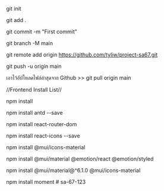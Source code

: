 git init

git add .

git commit -m "First commit"

git branch -M main

git remote add origin https://github.com/tyliw/project-sa67.git

git push -u origin main

เอาไว้อัปโหลดไฟล์ล่าสุดจาก Github >> git pull origin main

//Frontend Install List//

npm install

npm install antd --save

npm install react-router-dom

npm install react-icons --save

npm install @mui/icons-material

npm install @mui/material @emotion/react @emotion/styled

npm install @mui/material@^6.1.0 @mui/icons-material

npm install moment
#   s a - 6 7 - 1 2 3  
 